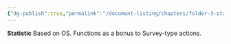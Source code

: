```yaml
---
{"dg-publish":true,"permalink":"/document-listing/chapters/folder-3-statistics/os-stats/detectors/"}
---
```


**Statistic**
Based on OS. Functions as a bonus to Survey-type actions.